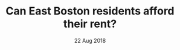 ---
layout:      project
title:       Can East Boston residents afford their rent?
date:        22 Aug 2018
screenshot:
  src:       /img/rent/rent_1920.png
  srcset:
    1920w:   /img/rent/rent_1920.png
    960w:    /img/rent/rent_960.png
    480w:    /img/rent/rent_480.png
caption:     Salary and rent are increasingly at odds for the residents of East Boston.
description: Salary and rent are increasingly at odds for the residents of East Boston.
links:
  - title:   View Project
    url:     ../../project_code/east_boston/index.html
  - title:   Github
    url:     https://github.com/inspectordanno/east_boston
featured:    true
---